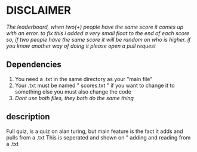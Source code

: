# DISCLAIMER
_The leaderboard, when two(+) people have the same score it comes up with an error.
to fix this i added a very small float to the end of each score so, if two people have the same score
it will be random on who is higher. if you know another way of doing it please open a pull request_
## Dependencies
1. You need a .txt in the same directory as your "main file"
2. Your .txt must be named " scores.txt " if you want to change it to something else you must also change the code
3. *Dont use both files, they both do the same thing*

## description
Full quiz, is a quiz on alan turing, but main feature is the fact it adds and pulls from a .txt
This is seperated and shown on " adding and reading from a .txt


